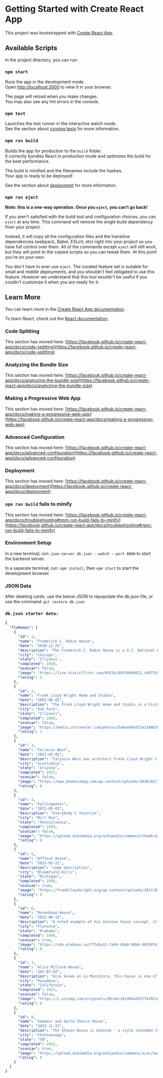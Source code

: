# Getting Started with Create React App

This project was bootstrapped with [Create React App](https://github.com/facebook/create-react-app).

## Available Scripts

In the project directory, you can run:

### `npm start`

Runs the app in the development mode.\
Open [http://localhost:3000](http://localhost:3000) to view it in your browser.

The page will reload when you make changes.\
You may also see any lint errors in the console.

### `npm test`

Launches the test runner in the interactive watch mode.\
See the section about [running tests](https://facebook.github.io/create-react-app/docs/running-tests) for more information.

### `npm run build`

Builds the app for production to the `build` folder.\
It correctly bundles React in production mode and optimizes the build for the best performance.

The build is minified and the filenames include the hashes.\
Your app is ready to be deployed!

See the section about [deployment](https://facebook.github.io/create-react-app/docs/deployment) for more information.

### `npm run eject`

**Note: this is a one-way operation. Once you `eject`, you can't go back!**

If you aren't satisfied with the build tool and configuration choices, you can `eject` at any time. This command will remove the single build dependency from your project.

Instead, it will copy all the configuration files and the transitive dependencies (webpack, Babel, ESLint, etc) right into your project so you have full control over them. All of the commands except `eject` will still work, but they will point to the copied scripts so you can tweak them. At this point you're on your own.

You don't have to ever use `eject`. The curated feature set is suitable for small and middle deployments, and you shouldn't feel obligated to use this feature. However we understand that this tool wouldn't be useful if you couldn't customize it when you are ready for it.

## Learn More

You can learn more in the [Create React App documentation](https://facebook.github.io/create-react-app/docs/getting-started).

To learn React, check out the [React documentation](https://reactjs.org/).

### Code Splitting

This section has moved here: [https://facebook.github.io/create-react-app/docs/code-splitting](https://facebook.github.io/create-react-app/docs/code-splitting)

### Analyzing the Bundle Size

This section has moved here: [https://facebook.github.io/create-react-app/docs/analyzing-the-bundle-size](https://facebook.github.io/create-react-app/docs/analyzing-the-bundle-size)

### Making a Progressive Web App

This section has moved here: [https://facebook.github.io/create-react-app/docs/making-a-progressive-web-app](https://facebook.github.io/create-react-app/docs/making-a-progressive-web-app)

### Advanced Configuration

This section has moved here: [https://facebook.github.io/create-react-app/docs/advanced-configuration](https://facebook.github.io/create-react-app/docs/advanced-configuration)

### Deployment

This section has moved here: [https://facebook.github.io/create-react-app/docs/deployment](https://facebook.github.io/create-react-app/docs/deployment)

### `npm run build` fails to minify

This section has moved here: [https://facebook.github.io/create-react-app/docs/troubleshooting#npm-run-build-fails-to-minify](https://facebook.github.io/create-react-app/docs/troubleshooting#npm-run-build-fails-to-minify)


### Environment Setup

In a new terminal, run: `json-server db.json --watch --port 8000` to start the backend server.

In a seperate terminal, run: `npm install`, then `npm start` to start the development browser.


### JSON Data

After deleting cards, use the below JSON to repopulate the db.json file, or use the command:  `git restore db.json`

### `db.json starter data:`

```yaml
{
  "flwHomes": [
    {
      "id": 1,
      "name": "Frederick C. Robie House",
      "date": "1910-12-25",
      "description": "The Frederick C. Robie House is a U.S. National Historic Landmark now on the campus of the University of Chicago in the South Side neighborhood of Hyde Park in Chicago, Illinois. ",
      "city": "Chicago",
      "state": "Illinois",
      "completed": 1910,
      "usonian": false,
      "image": "https://live.staticflickr.com/65535/49539496622_c997329f78_b.jpg",
      "rating": 5
    },
    {
      "id": 2,
      "name": "Frank Lloyd Wright Home and Studio",
      "date": "2003-06-02",
      "description": "The Frank Lloyd Wright Home and Studio is a historic house and design studio in Oak Park, Illinois, which was designed and owned by architect Frank Lloyd Wright. First built in 1889 and added to over the years, the home and studio is furnished with original Wright-designed furniture and textiles.",
      "city": "Oak Park",
      "state": "Illinois",
      "completed": 1889,
      "usonian": false,
      "image": "https://media.cntraveler.com/photos/5a8ee90e873a2240b39fffea/16:9/w_2560,c_limit/Frank-Lloyd-Wright-House-and-Studio-Tour_2018_StudioFacade_JamesCaulfield_July2017.jpg",
      "rating": 1
    },
    {
      "id": 3,
      "name": "Taliesin West",
      "date": "2021-03-01",
      "description": "Taliesin West was architect Frank Lloyd Wright's winter home and studio in the desert from 1937 until his death in 1959 at the age of 91. Today it is the headquarters of the Frank Lloyd Wright Foundation.",
      "city": "Scottsdale",
      "state": "Arizona",
      "completed": 1937,
      "usonian": false,
      "image": "https://www.phoenixmag.com/wp-content/uploads/2020/02/Taliesin-West_Front-evening-1_Photo-credit-Andrew-Pielage_copyright-Frank-Lloyd-Wright-Foundation.jpg",
      "rating": 0
    },
    {
      "id": 4,
      "name": "Fallingwater",
      "date": "2022-05-03",
      "description": "Everybody's favorite",
      "city": "Mill Run",
      "state": "Pennsylvania",
      "completed": 1939,
      "usonian": false,
      "image": "https://upload.wikimedia.org/wikipedia/commons/thumb/d/dd/Fallingwater%2C_also_known_as_the_Edgar_J._Kaufmann%2C_Sr.%2C_residence%2C_Pennsylvania%2C_by_Carol_M._Highsmith.jpg/1280px-Fallingwater%2C_also_known_as_the_Edgar_J._Kaufmann%2C_Sr.%2C_residence%2C_Pennsylvania%2C_by_Carol_M._Highsmith.jpg",
      "rating": 0
    },
    {
      "id": 5,
      "name": "Affleck House",
      "date": "2022-05-21",
      "description": "some description",
      "city": "Bloomfield Hills",
      "state": "Michigan",
      "completed": 1940,
      "usonian": true,
      "image": "https://franklloydwright.org/wp-content/uploads/2017/02/Affleck_House_dusk_9-3-14_0066-fused-dc2_br-1382x640.jpg",
      "rating": 0
    },
    {
      "id": 6,
      "name": "Rosenbaum House",
      "date": "2022-06-19",
      "description": "A noted example of his Usonian house concept, it is the only Wright building in Alabama, and is one of only 26 pre-World War II Usonian houses. Wright scholar John Sergeant called it \"the purest example of the Usonian.\" ",
      "city": "Florence",
      "state": "Alabama",
      "completed": 1940,
      "usonian": true,
      "image": "https://cdn.elebase.io/f73a5e12-7a94-4da0-96b6-40fd97435fd2/0d93ebe9-9504-472c-a420-96f8cb15e144-tend06a574fe5dfda9e5.jpg?w=680&h=382&fit=crop&rot=auto&dpr=2&q=75",
      "rating": 0
    },
    {
      "id": 7,
      "name": "Alice Millard House",
      "date": "202-07-02",
      "description": "Also known as La Miniatura, this house is one of four of Wright's \"textile block\" houses - all built in Los Angeles County. The initial critical response to Millard House and the textile block structures was not positive. Over the years, critical views of Millard House became positive, and it is now considered one of Wright's finest works.",
      "city": "Pasadena",
      "state": "California",
      "completed": 1923,
      "usonian": false,
      "image": "https://i.pinimg.com/originals/d9/4a/19/d94a1957742911e2b3a48b73541026cd.jpg",
      "rating": 0
    },
    {
      "id": 8,
      "name": "Seamour and Gerte Shavin House",
      "date": "2022-11-22",
      "description": "The Shavin House is Usonian - a style intended to represent the natvie architectural style of the United States.  Usonian homes lack ornamentation and instead focus on design integration between nature, community, and scale. It is the only building designed by Frank Lloyd Wright in Tennessee. ",
      "city": "Chattanooga",
      "state": "TN",
      "completed": 1952,
      "usonian": true,
      "image": "https://upload.wikimedia.org/wikipedia/commons/a/ac/Seamour_and_Gerte_Shavin_House.jpg",
      "rating": 0
    }
  ]
}
```

